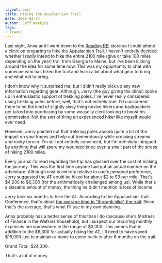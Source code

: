 ```yaml
---
layout: post
title: Hiking the Appalachian Trail
date: 2005-02-24
author: Jeff Watkins
tags:
- Travel
---
```


Last night, Anna and I went down to the [Reading REI][reading-rei] store so I could attend a clinic on preparing to hike the [Appalachian Trail][at]. I haven't entirely decided whether I *really* intend to hike the entire 2100 mile (give or take 100 miles depending on the year) trail from Georgia to Maine, but I've been kicking around the idea for some time now. This was my opportunity to chat with someone who has hiked the trail and learn a bit about what gear to bring and what not to bring.

I don't know why it surprised me, but I didn't really pick up any new information regarding gear. Although, Jerry (the guy giving the clinic) spoke up in enthusiastic support of trekking poles. I've never really considered using trekking poles before, well, that's not entirely true. I'd considered them to be the kind of slightly sissy thing novice hikers and backpackers get talked into purchasing by some weaselly clerk looking to boost his commission. Not the sort of thing an experienced hiker like myself would ever need.

However, Jerry pointed out that trekking poles absorb quite a bit of the impact on your knees and help out tremendously while crossing streams and rocky terrain. I'm still not entirely convinced, but I'm definitely intrigued by anything that will spare my wounded knee even a small part of the stress of hiking 2100 miles.

Every journal I'd read regarding the trip has glossed over the cost of making the journey. This was the first time anyone had put an actual number on the adventure. Although cost is entirely relative to one's personal preference, Jerry suggested the AT could be hiked for about $2 to $3 per mile. That's $4,200 to $6,300 (for the arithmetically challenged among us). While that's a sizeable amount of money, the thing he didn't mention is loss of income.

Jerry took six months to hike the AT. According to the Appalachian Trail Conference, that's about [the average time to "through hike" the trail][at-thru-time]. Since that's the average, that's what I'll use in my own planning.

Anna probably has a better sense of this than I do (because she's Mistress of Finance in the Watkins household), but I suspect our recurring monthly expenses are somewhere in the range of $3,000. This means that in addition to the $6,300 for actually hiking the AT, I'll need to have saved $18,000 just to maintain a home to come back to after 6 months on the trail.

Grand Total: $24,300.

That's a lot of money.

[reading-rei]: http://www.rei.com/
[at]: http://www.appalachiantrail.org/hike/overview.html "Overview of the AT"
[at-thru-time]: http://www.appalachiantrail.org/hike/thru_hike/faq.html "Frequently asked questions about the AT"